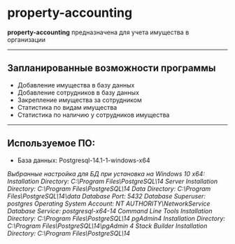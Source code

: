 # property-accounting
**property-accounting** предназначена для учета имущества в организации
____
## Запланированные возможности программы
 - Добавление имущества в базу данных
 - Добавление сотрудников в базу данных
 - Закрепление имущества за сотрудником
 - Статистика по видам имущества
 - Статистика по наличию у сотрудников имущества
____
## Используемое ПО:
- База данных: Postgresql-14.1-1-windows-x64

_Выбранные настройка для БД при установка на Windows 10 x64:
Installation Directory: C:\Program Files\PostgreSQL\14
Server Installation Directory: C:\Program Files\PostgreSQL\14
Data Directory: C:\Program Files\PostgreSQL\14\data
Database Port: 5432
Database Superuser: postgres
Operating System Account: NT AUTHORITY\NetworkService
Database Service: postgresql-x64-14
Command Line Tools Installation Directory: C:\Program Files\PostgreSQL\14
pgAdmin4 Installation Directory: C:\Program Files\PostgreSQL\14\pgAdmin 4
Stack Builder Installation Directory: C:\Program Files\PostgreSQL\14_
